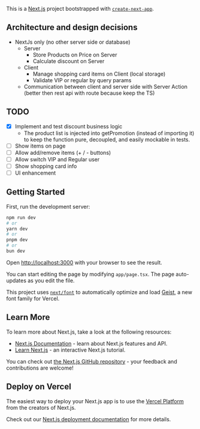 This is a [Next.js](https://nextjs.org) project bootstrapped with [`create-next-app`](https://nextjs.org/docs/app/api-reference/cli/create-next-app).

## Architecture and design decisions

- NextJs only (no other server side or database)
  - Server
    - Store Products on Price on Server
    - Calculate discount on Server
  - Client
    - Manage shopping card items on Client (local storage)
    - Validate VIP or regular by query params
  - Communication between client and server side with Server Action (better then rest api with route because keep the TS)

## TODO

- [x] Implement and test discount business logic
  - The product list is injected into getPromotion (instead of importing it) to keep the function pure, decoupled, and easily mockable in tests.
- [ ] Show items on page
- [ ] Allow add/remove items (+ / - buttons)
- [ ] Allow switch VIP and Regular user
- [ ] Show shopping card info
- [ ] UI enhancement

## Getting Started

First, run the development server:

```bash
npm run dev
# or
yarn dev
# or
pnpm dev
# or
bun dev
```

Open [http://localhost:3000](http://localhost:3000) with your browser to see the result.

You can start editing the page by modifying `app/page.tsx`. The page auto-updates as you edit the file.

This project uses [`next/font`](https://nextjs.org/docs/app/building-your-application/optimizing/fonts) to automatically optimize and load [Geist](https://vercel.com/font), a new font family for Vercel.

## Learn More

To learn more about Next.js, take a look at the following resources:

- [Next.js Documentation](https://nextjs.org/docs) - learn about Next.js features and API.
- [Learn Next.js](https://nextjs.org/learn) - an interactive Next.js tutorial.

You can check out [the Next.js GitHub repository](https://github.com/vercel/next.js) - your feedback and contributions are welcome!

## Deploy on Vercel

The easiest way to deploy your Next.js app is to use the [Vercel Platform](https://vercel.com/new?utm_medium=default-template&filter=next.js&utm_source=create-next-app&utm_campaign=create-next-app-readme) from the creators of Next.js.

Check out our [Next.js deployment documentation](https://nextjs.org/docs/app/building-your-application/deploying) for more details.
